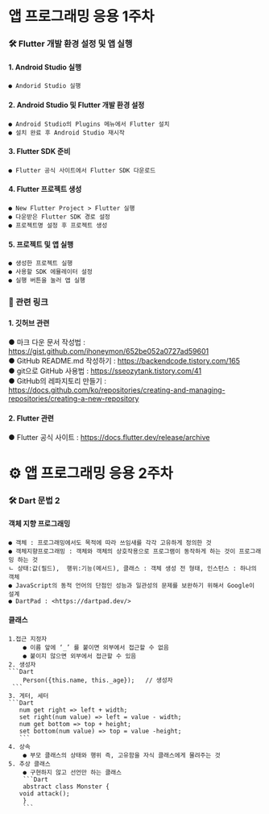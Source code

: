 # 앱 프로그래밍 응용 1주차
### 🛠️ Flutter 개발 환경 설정 및 앱 실행
#### 1. Android Studio 실행
    ● Andorid Studio 실행
#### 2. Android Studio 및 Flutter 개발 환경 설정
    ● Android Studio의 Plugins 메뉴에서 Flutter 설치
    ● 설치 완료 후 Android Studio 재시작
#### 3. Flutter SDK 준비
    ● Flutter 공식 사이트에서 Flutter SDK 다운로드
#### 4. Flutter 프로젝트 생성
    ● New Flutter Project > Flutter 실행
    ● 다운받은 Flutter SDK 경로 설정
    ● 프로젝트명 설정 후 프로젝트 생성    
#### 5. 프로젝트 및 앱 실행
    ● 생성한 프로젝트 실행
    ● 사용할 SDK 에뮬레이터 설정
    ● 실행 버튼을 눌러 앱 실행

### 🔗 관련 링크
#### 1. 깃허브 관련
● 마크 다운 문서 작성법 : <https://gist.github.com/ihoneymon/652be052a0727ad59601>   
● GitHub README.md 작성하기 : <https://backendcode.tistory.com/165>   
● git으로 GitHub 사용법 : <https://sseozytank.tistory.com/41>   
● GitHub의 레파지토리 만들기 : <https://docs.github.com/ko/repositories/creating-and-managing-repositories/creating-a-new-repository>   
#### 2. Flutter 관련
● Flutter 공식 사이트 : <https://docs.flutter.dev/release/archive>

# ⚙ 앱 프로그래밍 응용 2주차
### 🛠️ Dart 문법 2
#### 객체 지향 프로그래밍
    ● 객체 : 프로그래밍에서도 목적에 따라 쓰임새를 각각 고유하게 정의한 것
    ● 객체지향프로그래밍 : 객체와 객체의 상호작용으로 프로그램이 동작하게 하는 것이 프로그래밍 하는 것 
    ㄴ 상태:값(필드),  행위:기능(메서드), 클래스 : 객체 생성 전 형태, 인스턴스 : 하나의 객체
    ● JavaScript의 동적 언어의 단점인 성능과 일관성의 문제를 보완하기 위해서 Google이 설계
    ● DartPad : <https://dartpad.dev/>
#### 클래스 
    1.접근 지정자
        ● 이름 앞에 ‘_’ 를 붙이면 외부에서 접근할 수 없음
        ● 붙이지 않으면 외부에서 접근할 수 있음
    2. 생성자
    ```Dart
        Person({this.name, this._age});   // 생성자
     ```
    3. 게터, 세터
    ```Dart
       num get right => left + width;
       set right(num value) => left = value - width;
       num get bottom => top + height;
       set bottom(num value) => top = value -height;
       ```
    4. 상속
        ● 부모 클래스의 상태와 행위 즉, 고유함을 자식 클래스에게 물려주는 것
    5. 추상 클래스
        ● 구현하지 않고 선언만 하는 클래스
        ```Dart
        abstract class Monster {
       void attack();
        }
        ```
